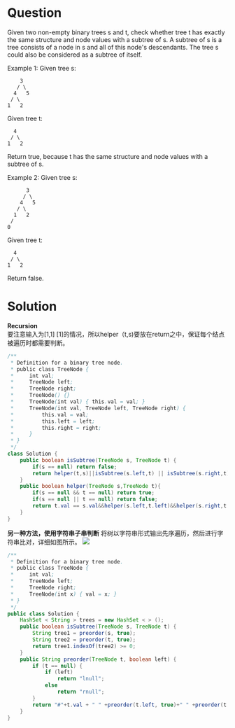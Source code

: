 # Question
Given two non-empty binary trees s and t, check whether tree t has exactly the same structure and node values with a subtree of s. A subtree of s is a tree consists of a node in s and all of this node's descendants. The tree s could also be considered as a subtree of itself.

Example 1:
Given tree s:

        3
       / \
      4   5
     / \
    1   2
Given tree t:

      4 
     / \
    1   2

Return true, because t has the same structure and node values with a subtree of s.
 

Example 2:
Given tree s:

          3
         / \
        4   5
       / \
      1   2
     /
    0
Given tree t:

      4
     / \
    1   2

Return false.

# Solution
**Recursion**  
要注意输入为[1,1] [1]的情况，所以helper（t,s)要放在return之中，保证每个结点被遍历时都需要判断。
```java
/**
 * Definition for a binary tree node.
 * public class TreeNode {
 *     int val;
 *     TreeNode left;
 *     TreeNode right;
 *     TreeNode() {}
 *     TreeNode(int val) { this.val = val; }
 *     TreeNode(int val, TreeNode left, TreeNode right) {
 *         this.val = val;
 *         this.left = left;
 *         this.right = right;
 *     }
 * }
 */
class Solution {
    public boolean isSubtree(TreeNode s, TreeNode t) {
        if(s == null) return false;
        return helper(t,s)||isSubtree(s.left,t) || isSubtree(s.right,t);     
    }
    public boolean helper(TreeNode s,TreeNode t){
        if(s == null && t == null) return true;
        if(s == null || t == null) return false;
        return t.val == s.val&&helper(s.left,t.left)&&helper(s.right,t.right);
    }
}
```
**另一种方法，使用字符串子串判断**
将树以字符串形式输出先序遍历，然后进行字符串比对，详细如图所示。
![](https://leetcode.com/problems/subtree-of-another-tree/Figures/572_Subtree_2.PNG)
```java
/**
 * Definition for a binary tree node.
 * public class TreeNode {
 *     int val;
 *     TreeNode left;
 *     TreeNode right;
 *     TreeNode(int x) { val = x; }
 * }
 */
public class Solution {
    HashSet < String > trees = new HashSet < > ();
    public boolean isSubtree(TreeNode s, TreeNode t) {
        String tree1 = preorder(s, true);
        String tree2 = preorder(t, true);
        return tree1.indexOf(tree2) >= 0;
    }
    public String preorder(TreeNode t, boolean left) {
        if (t == null) {
            if (left)
                return "lnull";
            else
                return "rnull";
        }
        return "#"+t.val + " " +preorder(t.left, true)+" " +preorder(t.right, false);
    }
}
```